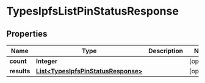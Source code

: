# TypesIpfsListPinStatusResponse

## Properties
Name | Type | Description | Notes
------------ | ------------- | ------------- | -------------
**count** | **Integer** |  |  [optional]
**results** | [**List&lt;TypesIpfsPinStatusResponse&gt;**](TypesIpfsPinStatusResponse.md) |  |  [optional]
